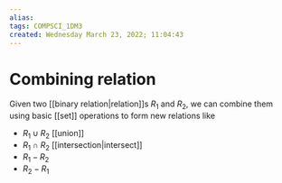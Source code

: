 ```yaml
---
alias: 
tags: COMPSCI_1DM3
created: Wednesday March 23, 2022; 11:04:43 
---
```

# Combining relation
Given two [[binary relation|relation]]s $R_1$ and $R_2$, we can combine them using basic [[set]] operations to form new relations like

- $R_1\cup R_2$ [[union]]
- $R_1\cap R_2$ [[intersection|intersect]]
- $R_1-R_2$
- $R_2-R_1$